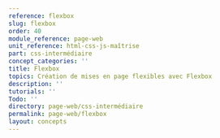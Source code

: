```yaml
---
reference: flexbox
slug: flexbox
order: 40
module_reference: page-web
unit_reference: html-css-js-maîtrise
part: css-intermédiaire
concept_categories: ''
title: Flexbox
topics: Création de mises en page flexibles avec Flexbox
description: ''
tutorials: ''
Todo: ''
directory: page-web/css-intermédiaire
permalink: page-web/flexbox
layout: concepts
---
```


